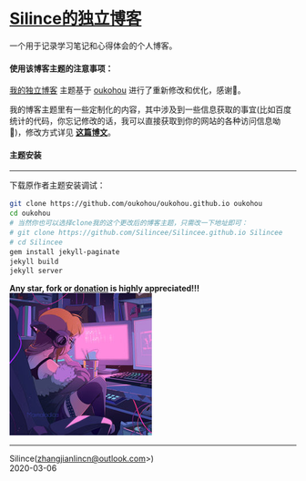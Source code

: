 [Silince的独立博客](http://Silincee.github.io/)
=================================

一个用于记录学习笔记和心得体会的个人博客。



#### **使用该博客主题的注意事项：**   

[我的独立博客](http://Silincee.github.io) 主题基于 [oukohou](https://github.com/oukohou/oukohou.github.io) 进行了重新修改和优化，感谢🙏。  

我的博客主题里有一些定制化的内容，其中涉及到一些信息获取的事宜(比如百度统计的代码，你忘记修改的话，我可以直接获取到你的网站的各种访问信息呦🙈)，修改方式详见 **[这篇博文](https://www.oukohou.wang/2018/12/18/notices-for-jekyll-themes-fork/ "对没错，就是是这篇超级暖心的博文")**。

#### **主题安装**

---

下载原作者主题安装调试：

```bash
git clone https://github.com/oukohou/oukohou.github.io oukohou
cd oukohou
# 当然你也可以选择clone我的这个更改后的博客主题，只需改一下地址即可：
# git clone https://github.com/Silincee/Silincee.github.io Silincee
# cd Silincee
gem install jekyll-paginate
jekyll build
jekyll server
```

**Any star, fork or [donation](https://Silincee.github.io/donate/ "赏个铜板") is highly appreciated!!!**  
![76418587_p0_square1200](./assets/imgs/76418587_p0_square1200.jpg)  

------

Silince(zhangjianlincn@outlook.com>)<br>
2020-03-06